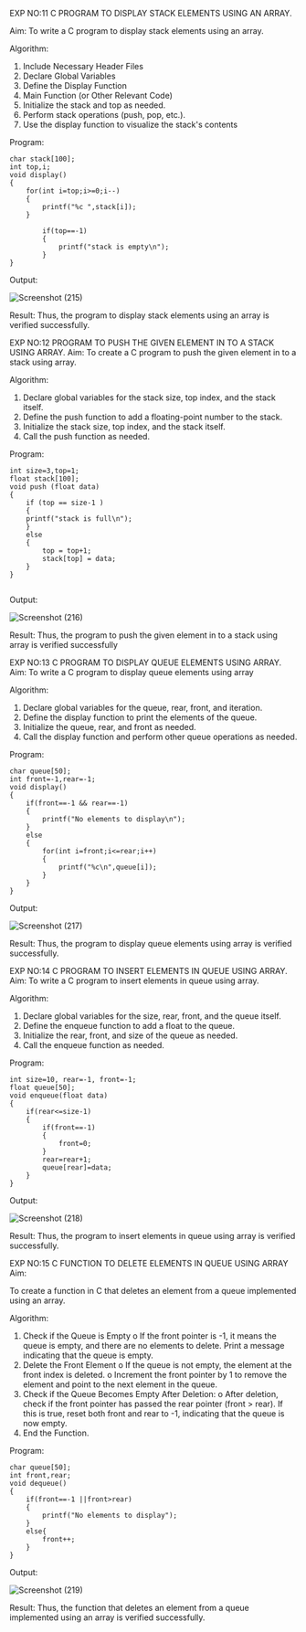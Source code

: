 EXP NO:11 C PROGRAM TO DISPLAY STACK ELEMENTS USING AN ARRAY.

Aim:
To write a C program to display stack elements using an array.

Algorithm:

1.	Include Necessary Header Files
2.	Declare Global Variables
3.	Define the Display Function
4.	Main Function (or Other Relevant Code)
5.	Initialize the stack and top as needed.
6.	Perform stack operations (push, pop, etc.).
7.	Use the display function to visualize the stack's contents
 
Program:
```
char stack[100];
int top,i;
void display()
{
    for(int i=top;i>=0;i--)
    {
        printf("%c ",stack[i]);
    }
    
        if(top==-1)
        {
            printf("stack is empty\n");
        }
}

```

Output:

![Screenshot (215)](https://github.com/user-attachments/assets/6dfe5a32-31c9-4580-b4ee-d03d4a4ea2f0)




Result:
Thus, the program to display stack elements using an array is verified successfully.
 

EXP NO:12  PROGRAM TO PUSH THE GIVEN ELEMENT IN TO A STACK USING ARRAY.
Aim:
To create a C program to push the given element in to a stack using array.

Algorithm:
1.	Declare global variables for the stack size, top index, and the stack itself.
2.	Define the push function to add a floating-point number to the stack.
3.	Initialize the stack size, top index, and the stack itself.
4.	Call the push function as needed.
 
Program:

```
int size=3,top=1;
float stack[100];
void push (float data)
{
    if (top == size-1 )
    {
    printf("stack is full\n");
    }
    else
    {
        top = top+1;
        stack[top] = data;
    }
}


```
Output:

![Screenshot (216)](https://github.com/user-attachments/assets/124126ec-b6ff-4b21-9d91-5ca058dc6d27)




Result:
Thus, the program to push the given element in to a stack using array is verified successfully


 
EXP NO:13 C PROGRAM TO DISPLAY QUEUE ELEMENTS USING ARRAY.
Aim:
To write a C program to display queue elements using array

Algorithm:
1.	Declare global variables for the queue, rear, front, and iteration.
2.	Define the display function to print the elements of the queue.
3.	Initialize the queue, rear, and front as needed.
4.	Call the display function and perform other queue operations as needed.
 
Program:

```
char queue[50];
int front=-1,rear=-1;
void display()
{
    if(front==-1 && rear==-1)
    {
        printf("No elements to display\n");
    }
    else
    {
        for(int i=front;i<=rear;i++)
        {
            printf("%c\n",queue[i]);
        }
    }
}

```
Output:

![Screenshot (217)](https://github.com/user-attachments/assets/b2768f5c-cbf0-42d2-950d-53f1254355fe)




Result:
Thus, the program to display queue elements using array is verified successfully.


 
EXP NO:14 C PROGRAM TO INSERT ELEMENTS IN QUEUE USING ARRAY.
Aim:
To write a C program to insert elements in queue using array.

Algorithm:
1.	Declare global variables for the size, rear, front, and the queue itself.
2.	Define the enqueue function to add a float to the queue.
3.	Initialize the rear, front, and size of the queue as needed.
4.	Call the enqueue function as needed.

Program:

```
int size=10, rear=-1, front=-1;
float queue[50];
void enqueue(float data)
{
    if(rear<=size-1)
    {
        if(front==-1)
        {
            front=0;
        }
        rear=rear+1;
        queue[rear]=data;
    }
}

```
Output:

![Screenshot (218)](https://github.com/user-attachments/assets/01a9a13e-777b-4fb9-bb6f-765297a2d221)


Result:
Thus, the program to insert elements in queue using array is verified successfully.



 
EXP NO:15 C FUNCTION TO DELETE ELEMENTS IN QUEUE USING ARRAY
Aim:

To create a function in C that deletes an element from a queue implemented using an array.

Algorithm:

1.	Check if the Queue is Empty
o	If the front pointer is -1, it means the queue is empty, and there are no elements to delete. Print a message indicating that the queue is empty.
2.	Delete the Front Element
o	If the queue is not empty, the element at the front index is deleted.
o	Increment the front pointer by 1 to remove the element and point to the next element in the queue.
3.	Check if the Queue Becomes Empty After Deletion:
o	After deletion, check if the front pointer has passed the rear pointer (front > rear). If this is true, reset both front and rear to -1, indicating that the queue is now empty.
4.	End the Function.



Program:

```
char queue[50];
int front,rear;
void dequeue()
{
    if(front==-1 ||front>rear)
    {
        printf("No elements to display");
    }
    else{
        front++;
    }
}

```
Output:

![Screenshot (219)](https://github.com/user-attachments/assets/12026bd0-29bf-473a-bf34-71ef0f74f7a4)



Result:
Thus, the function that deletes an element from a queue implemented using an array is verified successfully.
